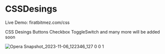 # CSSDesings

Live Demo: firatbitmez.com/css

CSS Desings Buttons Checkbox ToggleSwitch and many more will be added soon

![Opera Snapshot_2023-11-06_122346_127 0 0 1](https://github.com/firatkaanbitmez/CSSDesings/assets/74864221/11b9d14f-d4d8-4444-b487-438c76b3cb80)
